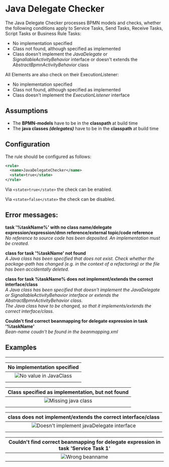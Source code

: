 Java Delegate Checker
=================================
The Java Delegate Checker processes BPMN models and checks, whether the following conditions apply to 
Service Tasks, Send Tasks, Receive Tasks, Script Tasks or Business Rule Tasks:
- No implementation specified
- Class not found, although specified as implemented 
- Class doesn't implement the *JavaDelegate* or *SignallableActivityBehavior* interface or doesn't extends the *AbstractBpmnActivityBehavior* class

All Elements are also check on their ExecutionListener:
- No implementation specified
- Class not found, although specified as implemented 
- Class doesn't implement the *ExecutionListener* interface 

## Assumptions
- The **BPMN-models** have to be in the **classpath** at build time
- The **java classes _(delegates)_** have to be in the **classpath** at build time

## Configuration
The rule should be configured as follows:
```xml
<rule>
  <name>JavaDelegateChecker</name>
  <state>true</state>
</rule>
```

Via `<state>true</state>` the check can be enabled.

Via `<state>false</state>` the check can be disabled.

## Error messages:
**task '%taskName%' with no class name/delegate expression/expression/dmn reference/external topic/code reference**<br/>
_No reference to source code has been deposited. An implementation must be created._

**class for task '%taskName' not found**<br/>
_A Java class has been specified that does not exist. Check whether the package-path has changed (e.g. in the context of a refactoring) or the file has been accidentally deleted._

**class for task %taskName% does not implement/extends the correct interface/class**<br/>
_A Java class has been specified that doesn't implement the JavaDelegate or SignallableActivityBehavior interface or extends the AbstractBpmnActivityBehavior class._ <br/>
_The Java class have to be changed, so that it implements/extends the correct interface/class._

**Couldn't find correct beanmapping for delegate expression in task '%taskName'** <br/>
_Bean-name coudn't be found in the beanmapping.xml_

## Examples
----------------------------------------

| **No implementation specified**                                                                        | 
|:------------------------------------------------------------------------------------------------------:| 
|![No value in JavaClass](img/JavaDelegateChecker_NoImplementation.PNG "No implementation specified")    |
| |

| **Class specified as implementation, but not found**                                                   |
|:------------------------------------------------------------------------------------------------------:| 
| ![Missing java class](img/JavaDelegateChecker_NoClass.PNG "Class not found")                           |
| |

| **class does not implement/extends the correct interface/class**                                                |
|:------------------------------------------------------------------------------------------------------:| 
![Doesn't implement javaDelegate interface](img/JavaDelegateChecker_NoInterface.PNG "No interface")      |
| |

| **Couldn't find correct beanmapping for delegate expression in task 'Service Task 1'**                 |
|:------------------------------------------------------------------------------------------------------:| 
![Wrong beanname](img/JavaDelegateChecker_IncorrectBean.PNG "Incorrect beanname")      |
